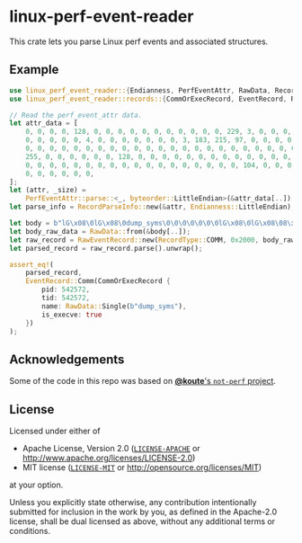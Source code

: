 # linux-perf-event-reader

This crate lets you parse Linux perf events and associated structures.

## Example

```rust
use linux_perf_event_reader::{Endianness, PerfEventAttr, RawData, RecordType};
use linux_perf_event_reader::records::{CommOrExecRecord, EventRecord, RawEventRecord, RecordParseInfo};

// Read the perf_event_attr data.
let attr_data = [
    0, 0, 0, 0, 128, 0, 0, 0, 0, 0, 0, 0, 0, 0, 0, 0, 229, 3, 0, 0, 0, 0, 0, 0, 47, 177, 0,
    0, 0, 0, 0, 0, 4, 0, 0, 0, 0, 0, 0, 0, 3, 183, 215, 97, 0, 0, 0, 0, 0, 0, 0, 0, 0, 0,
    0, 0, 0, 0, 0, 0, 0, 0, 0, 0, 0, 0, 0, 0, 0, 0, 0, 0, 0, 0, 0, 0, 0, 0, 0, 0, 255, 15,
    255, 0, 0, 0, 0, 0, 0, 128, 0, 0, 0, 0, 0, 0, 0, 0, 0, 0, 0, 0, 0, 0, 0, 0, 0, 0, 0, 0,
    0, 0, 0, 0, 0, 0, 0, 0, 0, 0, 0, 0, 0, 0, 0, 0, 0, 0, 104, 0, 0, 0, 0, 0, 0, 0, 128, 0,
    0, 0, 0, 0, 0, 0,
];
let (attr, _size) =
    PerfEventAttr::parse::<_, byteorder::LittleEndian>(&attr_data[..]).unwrap();
let parse_info = RecordParseInfo::new(&attr, Endianness::LittleEndian);

let body = b"lG\x08\0lG\x08\0dump_syms\0\0\0\0\0\0\0lG\x08\0lG\x08\08\x1b\xf8\x18hX\x04\0";
let body_raw_data = RawData::from(&body[..]);
let raw_record = RawEventRecord::new(RecordType::COMM, 0x2000, body_raw_data, parse_info);
let parsed_record = raw_record.parse().unwrap();

assert_eq!(
    parsed_record,
    EventRecord::Comm(CommOrExecRecord {
        pid: 542572,
        tid: 542572,
        name: RawData::Single(b"dump_syms"),
        is_execve: true
    })
);
```

## Acknowledgements

Some of the code in this repo was based on [**@koute**'s `not-perf` project](https://github.com/koute/not-perf/tree/20e4ddc2bf8895d96664ab839a64c36f416023c8/perf_event_open/src).

## License

Licensed under either of

  * Apache License, Version 2.0 ([`LICENSE-APACHE`](./LICENSE-APACHE) or http://www.apache.org/licenses/LICENSE-2.0)
  * MIT license ([`LICENSE-MIT`](./LICENSE-MIT) or http://opensource.org/licenses/MIT)

at your option.

Unless you explicitly state otherwise, any contribution intentionally submitted
for inclusion in the work by you, as defined in the Apache-2.0 license, shall be
dual licensed as above, without any additional terms or conditions.
